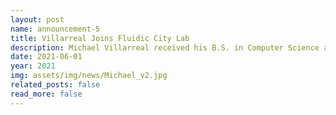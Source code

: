 ```yaml
---
layout: post
name: announcement-5
title: Villarreal Joins Fluidic City Lab
description: Michael Villarreal received his B.S. in Computer Science at the University of Memphis. He is a Tennessee native from Jackson, TN. He enjoys rock climbing and frequently takes outdoor climbing trips to Jamestown, AR and Chattanooga, TN. He also used to be a runner averaging over 1500 miles/year for several years. 
date: 2021-06-01
year: 2021
img: assets/img/news/Michael_v2.jpg
related_posts: false
read_more: false
---
```

